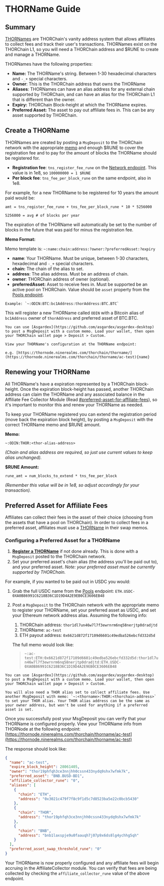 # THORName Guide

## Summary

[THORNames](https://docs.thorchain.org/how-it-works/thorchain-name-service) are THORChain's vanity address system that allows affiliates to collect fees and track their user's transactions. THORNames exist on the THORChain L1, so you will need a THORChain address and $RUNE to create and manage a THORName.

THORNames have the following properties:

- **Name:** The THORName's string. Between 1-30 hexadecimal characters and `-_+` special characters.
- **Owner**: This is the THORChain address that owns the THORName
- **Aliases**: THORNames can have an alias address for any external chain supported by THORChain, and can have an alias for the THORChain L1 that is different than the owner.
- **Expiry:** THORChain Block-height at which the THORName expires.
- **Preferred Asset:** The asset to pay out affiliate fees in. This can be any asset supported by THORChain.

## Create a THORName

THORNames are created by posting a `MsgDeposit` to the THORChain network with the appropriate [memo](../concepts/memos.md) and enough $RUNE to cover the registration fee and to pay for the amount of blocks the THORName should be registered for.

- **Registration fee**: `tns_register_fee_rune` on the [Network endpoint](https://thornode.ninerealms.com/thorchain/network). This value is in 1e8, so `100000000 = 1 $RUNE`
- **Per block fee**: `tns_fee_per_block_rune` on the same endpoint, also in 1e8.

For example, for a new THORName to be registered for 10 years the amount paid would be:

`amt = tns_register_fee_rune + tns_fee_per_block_rune * 10 * 5256000`

`5256000 = avg # of blocks per year`

The expiration of the THORName will automatically be set to the number of blocks in the future that was paid for minus the registration fee.

**Memo Format:**

Memo template is: `~:name:chain:address:?owner:?preferredAsset:?expiry`

- **name**: Your THORName. Must be unique, between 1-30 characters, hexadecimal and `-_+` special characters.
- **chain:** The chain of the alias to set.
- **address**: The alias address. Must be an address of chain.
- **owner**: THORChain address of owner (optional).
- **preferredAsset:** Asset to receive fees in. Must be supported be an active pool on THORChain. Value should be `asset` property from the [Pools endpoint](https://thornode.ninerealms.com/thorchain/pools).

```admonish info
Example: `~:ODIN:BTC:bc1Address:thorAddress:BTC.BTC`
```

This will register a new THORName called `ODIN` with a Bitcoin alias of `bc1Address` owner of `thorAddress` and preferred asset of BTC.BTC.

```admonish info
You can use [Asgardex](https://github.com/asgardex/asgardex-desktop) to post a MsgDeposit with a custom memo. Load your wallet, then open your THORChain wallet page > Deposit > Custom.
```

```admonish info
View your THORName's configuration at the THORName endpoint:

e.g. [https://thornode.ninerealms.com/thorchain/thorname/](https://thornode.ninerealms.com/thorchain/thorname/ac-test){name}
```

## Renewing your THORName

All THORName's have a expiration represented by a THORChain block-height. Once the expiration block-height has passed, another THORChain address can claim the THORName and any associated balance in the Affiliate Fee Collector Module (Read [#preferred-asset-for-affiliate-fees](thorname-guide.md#preferred-asset-for-affiliate-fees "mention")), so it's important to monitor this and renew your THORName as needed.

To keep your THORName registered you can extend the registration period (move back the expiration block height), by posting a `MsgDeposit` with the correct THORName memo and $RUNE amount.

**Memo:**

`~:ODIN:THOR:<thor-alias-address>`

_(Chain and alias address are required, so just use current values to keep alias unchanged)._

**$RUNE Amount:**

`rune_amt = num_blocks_to_extend * tns_fee_per_block`

_(Remember this value will be in 1e8, so adjust accordingly for your transaction)._

## Preferred Asset for Affiliate Fees

Affiliates can collect their fees in the asset of their choice (choosing from the assets that have a pool on THORChain). In order to collect fees in a preferred asset, affiliates must use a [THORName](https://docs.thorchain.org/how-it-works/thorchain-name-service) in their swap memos.

### Configuring a Preferred Asset for a THORName

1. [**Register a THORName**](../affiliate-guide/thorname-guide.md#create-a-thorname) if not done already. This is done with a `MsgDeposit` posted to the THORChain network.
2. Set your preferred asset's chain alias (the address you'll be paid out to), and your preferred asset. _Note: your preferred asset must be currently supported by THORChain._

For example, if you wanted to be paid out in USDC you would:

1. Grab the full USDC name from the [Pools](https://thornode.ninerealms.com/thorchain/pools) endpoint: `ETH.USDC-0XA0B86991C6218B36C1D19D4A2E9EB0CE3606EB48`
2. Post a `MsgDeposit` to the THORChain network with the appropriate memo to register your THORName, set your preferred asset as USDC, and set your Ethereum network address alias. Assuming the following info:

   1. THORChain address: `thor1dl7un46w7l7f3ewrnrm6nq58nerjtp0dradjtd`
   2. THORName: `ac-test`
   3. ETH payout address: `0x6621d872f17109d6601c49edba526ebcfd332d5d`

   The full memo would look like:

   > `~:ac-test:ETH:0x6621d872f17109d6601c49edba526ebcfd332d5d:thor1dl7un46w7l7f3ewrnrm6nq58nerjtp0dradjtd:ETH.USDC-0XA0B86991C6218B36C1D19D4A2E9EB0CE3606EB48`

```admonish info
You can use [Asgardex](https://github.com/asgardex/asgardex-desktop) to post a MsgDeposit with a custom memo. Load your wallet, then open your THORChain wallet page > Deposit > Custom.
```

```admonish info
You will also need a THOR alias set to collect affiliate fees. Use another MsgDeposit with memo: `~:<thorname>:THOR:<thorchain-address>` to set your THOR alias. Your THOR alias address can be the same as your owner address, but won't be used for anything if a preferred asset is set.
```

Once you successfully post your MsgDeposit you can verify that your THORName is configured properly. View your THORName info from THORNode at the following endpoint:\
[https://thornode.ninerealms.com/thorchain/thorname/ac-test](https://thornode.ninerealms.com/thorchain/thorname/ac-test)

The response should look like:

```json
{
  "name": "ac-test",
  "expire_block_height": 28061405,
  "owner": "thor19phfqh3ce3nnjhh0cssn433nydq9shx7wfmk7k",
  "preferred_asset": "BNB.BUSD-BD1",
  "affiliate_collector_rune": "0",
  "aliases": [
    {
      "chain": "ETH",
      "address": "0x3021c479f7f8c9f1d5c7d8523ba5e22c0bcb5430"
    },
    {
      "chain": "THOR",
      "address": "thor19phfqh3ce3nnjhh0cssn433nydq9shx7wfmk7k"
    },
    {
      "chain": "BNB",
      "address": "bnb1laxspje9u0faauqh7j07p9x6ds8lg4ychhg5qh"
    }
  ],
  "preferred_asset_swap_threshold_rune": "0"
}
```

Your THORName is now properly configured and any affiliate fees will begin accruing in the AffiliateCollector module. You can verify that fees are being collected by checking the `affiliate_collector_rune` value of the above endpoint.
